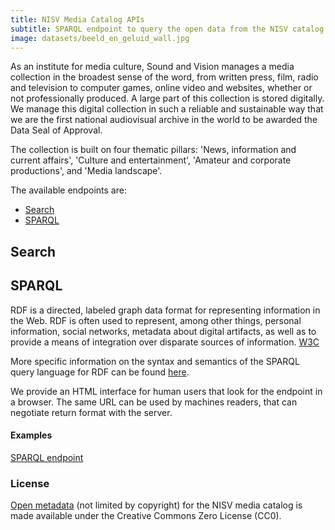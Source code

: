 ```yaml
---
title: NISV Media Catalog APIs 
subtitle: SPARQL endpoint to query the open data from the NISV catalog DAAN.
image: datasets/beeld_en_geluid_wall.jpg
---
```


As an institute for media culture, Sound and Vision manages a media collection in the broadest sense of the word, from written press, film, radio and television to computer games, online video and websites, whether or not professionally produced. A large part of this collection is stored digitally. We manage this digital collection in such a reliable and sustainable way that we are the first national audiovisual archive in the world to be awarded the Data Seal of Approval.

The collection is built on four thematic pillars: 'News, information and current affairs', 'Culture and entertainment', 'Amateur and corporate productions', and 'Media landscape'.

The available endpoints are:
* [Search](#search)
* [SPARQL](#sparql)

## Search

## SPARQL
RDF is a directed, labeled graph data format for representing information in the Web. RDF is often used to represent, among other things, personal information, social networks, metadata about digital artifacts, as well as to provide a means of integration over disparate sources of information. [W3C](https://www.w3.org/TR/rdf-sparql-query/#introduction)

More specific information on the syntax and semantics of the SPARQL query language for RDF can be found [here](https://www.w3.org/TR/rdf-sparql-query/).

We provide an HTML interface for human users that look for the endpoint in a browser. The same URL can be used by machines readers, that can negotiate return format with the server.

#### Examples
[SPARQL endpoint](https://cat.apis.beeldengeluid.nl/sparql)


### License
[Open metadata](datasets/nisv-media-catalog) (not limited by copyright) for the NISV media catalog is made available under the Creative Commons Zero License (CC0).


